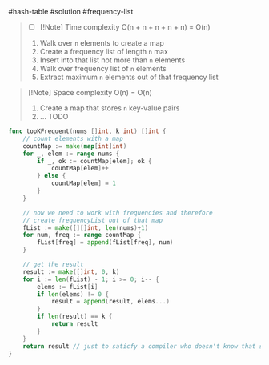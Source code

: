 
#hash-table
#solution
#frequency-list

>- [ ] [!Note] Time complexity
> O(n + n + n + n + n) = O(n)
> 1.  Walk over `n` elements to create a map
> 2. Create a frequency list of length `n` max
> 3. Insert into that list not more than `n` elements
> 4.  Walk over frequency list of `n` elements
> 5. Extract maximum `n` elements out of that frequency list



>[!Note] Space complexity
> O(n) = O(n)
> 1. Create a map that stores `n` key-value pairs
> 2.  ... TODO

```go
func topKFrequent(nums []int, k int) []int {
    // count elements with a map
    countMap := make(map[int]int)
    for _, elem := range nums {
        if _, ok := countMap[elem]; ok {
            countMap[elem]++
        } else {
            countMap[elem] = 1
        }
    }

	// now we need to work with frequencies and therefore
    // create frequencyList out of that map
    fList := make([][]int, len(nums)+1)
    for num, freq := range countMap {
        fList[freq] = append(fList[freq], num)
    }

    // get the result
    result := make([]int, 0, k)
    for i := len(fList) - 1; i >= 0; i-- {
        elems := fList[i]
        if len(elems) != 0 {
            result = append(result, elems...)
        }
        if len(result) == k {
            return result
        }
    }
    return result // just to saticfy a compiler who doesn't know that solution is guaranteed
}
```
